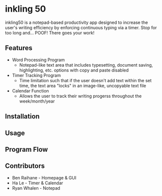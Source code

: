 # inkling 50
inkling50 is a notepad-based productivity app designed to increase the user's writing efficiency by enforcing continuous typing via a timer. Stop for too long and... POOF! There goes your work! 

## Features
- Word Processing Program
  - Notepad-like text area that includes typesetting, document saving, highlighting, etc. options with copy and paste disabled
- Timer Tracking Program
  - Time limitation such that if the user doesn't add text within the set time, the text area "locks" in an image-like, uncopyable text file
- Calendar Function
  - Allows the user to track their writing progerss throughout the week/month/year

## Installation



## Usage


## Program Flow

## Contributors
- Ben Raihane - Homepage & GUI
- Ha Le - Timer & Calendar
- Ryan Whalen - Notepad

